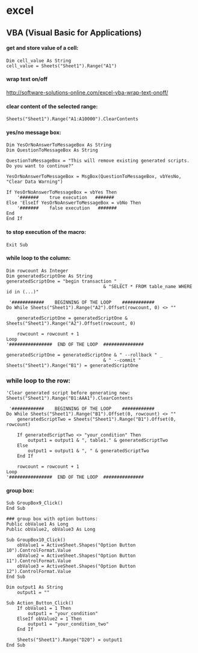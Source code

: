# excel

## VBA (Visual Basic for Applications)

#### get and store value of a cell:
```vbnet
Dim cell_value As String
cell_value = Sheets("Sheet1").Range("A1")
```

#### wrap text on/off

http://software-solutions-online.com/excel-vba-wrap-text-onoff/

#### clear content of the selected range:
```vbnet
Sheets("Sheet1").Range("A1:A10000").ClearContents
```

#### yes/no message box:
```vbnet
Dim YesOrNoAnswerToMessageBox As String
Dim QuestionToMessageBox As String

QuestionToMessageBox = "This will remove existing generated scripts. Do you want to continue?"

YesOrNoAnswerToMessageBox = MsgBox(QuestionToMessageBox, vbYesNo, "Clear Data Warning")

If YesOrNoAnswerToMessageBox = vbYes Then
	'#######    true execution   #######
Else 'ElseIf YesOrNoAnswerToMessageBox = vbNo Then
	'#######    false execution   #######
End
End If
```

#### to stop execution of the macro:
```vbnet
Exit Sub
```

#### while loop to the column:
```vbnet
Dim rowcount As Integer
Dim generatedScriptOne As String
generatedScriptOne = "begin transaction " _
									& "SELECT * FROM table_name WHERE id in (...)"

 '############    BEGINNING OF THE LOOP    ############
Do While Sheets("Sheet1").Range("A2").Offset(rowcount, 0) <> ""

	generatedScriptOne = generatedScriptOne &  Sheets("Sheet1").Range("A2").Offset(rowcount, 0)
	
	rowcount = rowcount + 1
Loop
'################  END OF THE LOOP  ###############

generatedScriptOne = generatedScriptOne & " --rollback " _
									& " --commit "
Sheets("Sheet1").Range("B1") = generatedScriptOne
```


### while loop to the row:
```vbnet
'Clear generated script before generating new:
Sheets("Sheet1").Range("B1:AAA1").ClearContents

 '############    BEGINNING OF THE LOOP    ############
Do While Sheets("Sheet1").Range("B1").Offset(0, rowcount) <> ""
	generatedScriptTwo = Sheets("Sheet1").Range("B1").Offset(0, rowcount)
   
	If generatedScriptTwo <> "your_condition" Then
		output1 = output1 & ", table1." & generatedScriptTwo
	Else
		output1 = output1 & ", " & generatedScriptTwo
	End If

	rowcount = rowcount + 1
Loop
'################  END OF THE LOOP  ###############
```

#### group box:
```vbnet
Sub GroupBox9_Click()
End Sub

### group box with option buttons:
Public obValue1 As Long
Public obValue2, obValue3 As Long

Sub GroupBox10_Click()
    obValue1 = ActiveSheet.Shapes("Option Button 10").ControlFormat.Value
    obValue2 = ActiveSheet.Shapes("Option Button 11").ControlFormat.Value
    obValue3 = ActiveSheet.Shapes("Option Button 12").ControlFormat.Value
End Sub

Dim output1 As String
    output1 = ""
	
Sub Action_Button_Click()
	If obValue1 = 1 Then
        output1 = "your_condition"
    ElseIf obValue2 = 1 Then
        output1 = "your_condition_two"
    End If
	
	Sheets("Sheet1").Range("D20") = output1
End Sub
```